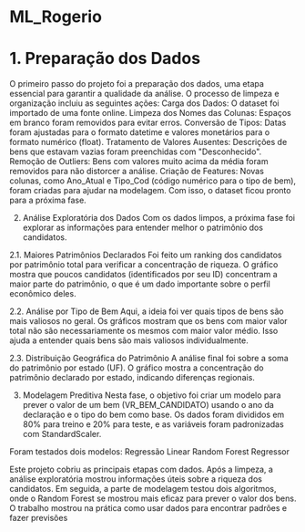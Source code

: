 # ML_Rogerio
# 1. Preparação dos Dados
O primeiro passo do projeto foi a preparação dos dados, uma etapa essencial para garantir a qualidade da análise. O processo de limpeza e organização incluiu as seguintes ações:
Carga dos Dados: O dataset foi importado de uma fonte online.
Limpeza dos Nomes das Colunas: Espaços em branco foram removidos para evitar erros.
Conversão de Tipos: Datas foram ajustadas para o formato datetime e valores monetários para o formato numérico (float).
Tratamento de Valores Ausentes: Descrições de bens que estavam vazias foram preenchidas com "Desconhecido".
Remoção de Outliers: Bens com valores muito acima da média foram removidos para não distorcer a análise.
Criação de Features: Novas colunas, como Ano_Atual e Tipo_Cod (código numérico para o tipo de bem), foram criadas para ajudar na modelagem.
Com isso, o dataset ficou pronto para a próxima fase.

2. Análise Exploratória dos Dados
Com os dados limpos, a próxima fase foi explorar as informações para entender melhor o patrimônio dos candidatos.

2.1. Maiores Patrimônios Declarados
Foi feito um ranking dos candidatos por patrimônio total para verificar a concentração de riqueza.
O gráfico mostra que poucos candidatos (identificados por seu ID) concentram a maior parte do patrimônio, o que é um dado importante sobre o perfil econômico deles.

2.2. Análise por Tipo de Bem
Aqui, a ideia foi ver quais tipos de bens são mais valiosos no geral.
Os gráficos mostram que os bens com maior valor total não são necessariamente os mesmos com maior valor médio. Isso ajuda a entender quais bens são mais valiosos individualmente.

2.3. Distribuição Geográfica do Patrimônio
A análise final foi sobre a soma do patrimônio por estado (UF).
O gráfico mostra a concentração do patrimônio declarado por estado, indicando diferenças regionais.

3. Modelagem Preditiva
Nesta fase, o objetivo foi criar um modelo para prever o valor de um bem (VR_BEM_CANDIDATO) usando o ano da declaração e o tipo do bem como base. Os dados foram divididos em 80% para treino e 20% para teste, e as variáveis foram padronizadas com StandardScaler.

Foram testados dois modelos:
Regressão Linear
Random Forest Regressor


Este projeto cobriu as principais etapas com dados. Após a limpeza, a análise exploratória mostrou informações úteis sobre a riqueza dos candidatos. Em seguida, a parte de modelagem testou dois algoritmos, onde o Random Forest se mostrou mais eficaz para prever o valor dos bens. O trabalho mostrou na prática como usar dados para encontrar padrões e fazer previsões
